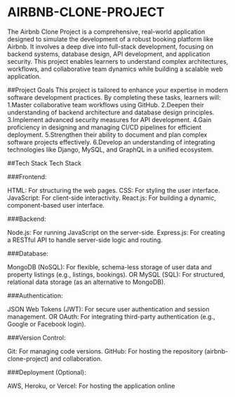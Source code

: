 # AIRBNB-CLONE-PROJECT
The Airbnb Clone Project is a comprehensive, real-world application designed to simulate the development of a robust booking platform like Airbnb. It involves a deep dive into full-stack development, focusing on backend systems, database design, API development, and application security. This project enables learners to understand complex architectures, workflows, and collaborative team dynamics while building a scalable web application.

##Project Goals
This project is tailored to enhance your expertise in modern software development practices. By completing these tasks, learners will:
1.Master collaborative team workflows using GitHub.
2.Deepen their understanding of backend architecture and database design principles.
3.Implement advanced security measures for API development.
4.Gain proficiency in designing and managing CI/CD pipelines for efficient deployment.
5.Strengthen their ability to document and plan complex software projects effectively.
6.Develop an understanding of integrating technologies like Django, MySQL, and GraphQL in a unified ecosystem.

##Tech Stack
Tech Stack

###Frontend:

HTML: For structuring the web pages.
CSS: For styling the user interface.
JavaScript: For client-side interactivity.
React.js: For building a dynamic, component-based user interface.


###Backend:

Node.js: For running JavaScript on the server-side.
Express.js: For creating a RESTful API to handle server-side logic and routing.


###Database:

MongoDB (NoSQL): For flexible, schema-less storage of user data and property listings (e.g., listings, bookings).
OR MySQL (SQL): For structured, relational data storage (as an alternative to MongoDB).


###Authentication:

JSON Web Tokens (JWT): For secure user authentication and session management.
OR OAuth: For integrating third-party authentication (e.g., Google or Facebook login).


###Version Control:

Git: For managing code versions.
GitHub: For hosting the repository (airbnb-clone-project) and collaboration.


###Deployment (Optional):

AWS, Heroku, or Vercel: For hosting the application online
